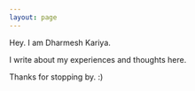 ```yaml
---
layout: page
---
```

Hey. I am Dharmesh Kariya.

I write about my experiences and thoughts here.

Thanks for stopping by. :)
